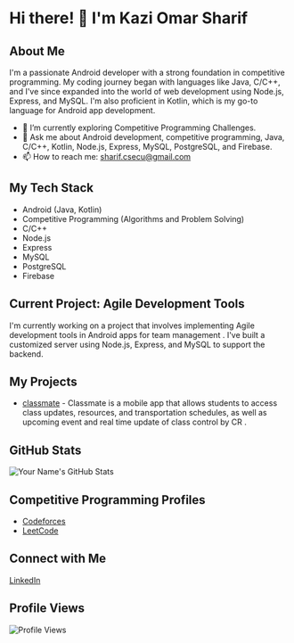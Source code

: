 # Hi there! 👋 I'm Kazi Omar Sharif

## About Me

I'm a passionate Android developer with a strong foundation in competitive programming. My coding journey began with languages like Java, C/C++, and I've since expanded into the world of web development using Node.js, Express, and MySQL. I'm also proficient in Kotlin, which is my go-to language for Android app development.

- 🌱 I’m currently exploring Competitive Programming Challenges.
- 💬 Ask me about Android development, competitive programming, Java, C/C++, Kotlin, Node.js, Express, MySQL, PostgreSQL, and Firebase.
- 📫  How to reach me: [sharif.csecu@gmail.com](mailto:youremail@example.com)


## My Tech Stack

- Android (Java, Kotlin)
- Competitive Programming (Algorithms and Problem Solving)
- C/C++
- Node.js
- Express
- MySQL
- PostgreSQL
- Firebase

## Current Project: Agile Development Tools

I'm currently working on a project that involves implementing Agile development tools  in Android apps for team management . I've built a customized server using Node.js, Express, and MySQL to support the backend. 

## My Projects

- [classmate](https://github.com/Sharif37/CU-Virtual-Classroom-/tree/main/CUVC) - Classmate is a mobile app that allows students  to access class updates, resources, and transportation schedules, as well as upcoming event and real time update of class control by CR .

## GitHub Stats

![Your Name's GitHub Stats](https://github-readme-stats.vercel.app/api?username=sharif37&show_icons=true&theme=dark)

## Competitive Programming Profiles

- [Codeforces](https://codeforces.com/profile/sharif015)
- [LeetCode](https://leetcode.com/sharif015/)

## Connect with Me

[LinkedIn](https://www.linkedin.com/in/kazi-omar-sharif-ba13351b8) 

## Profile Views

![Profile Views](https://komarev.com/ghpvc/?username=sharif37)
    
